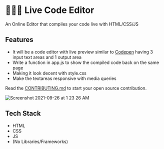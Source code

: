 
# 👨🏻‍💻 Live Code Editor
  
An Online Editor that compiles your code live with HTML/CSS/JS

## Features

- It will be a code editor with live preview similar to [Codepen](https://codepen.io/pen/) having 3 input text areas and 1 output area
- Write a function in app.js to show the compiled code back on the same page
- Making it look decent with style.css
- Make the textareas responsive with media queries

Read the [CONTRIBUTING.md](https://github.com/clubgamma/Live-Code-Editor/blob/main/CONTRIBUTING.md) to start your open source contribution.

![Screenshot 2021-09-26 at 1 23 26 AM](https://user-images.githubusercontent.com/68161473/134784501-98bf79b0-a17a-42f5-9983-92d618ac2e58.png)


## Tech Stack

- HTML
- CSS
- JS 
- (No Libraries/Frameworks)


